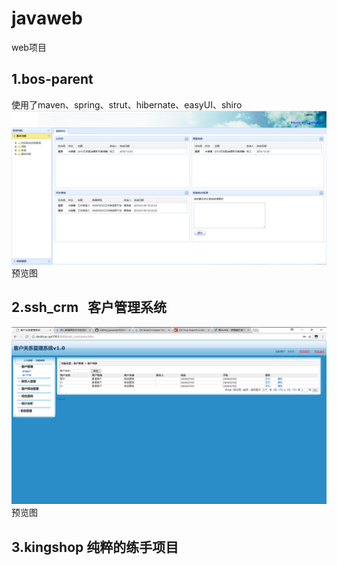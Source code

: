 # javaweb
web项目
## 1.bos-parent
使用了maven、spring、strut、hibernate、easyUI、shiro
![image](https://github.com/1260408088/javaweb/blob/master/bos-parent/bos-web/src/main/webapp/images/view.PNG)
预览图
## 2.ssh_crm   客户管理系统
![image](https://github.com/1260408088/javaweb/blob/master/ssh_crm/WebContent/images/ssh_crm.PNG)
预览图
## 3.kingshop 纯粹的练手项目
